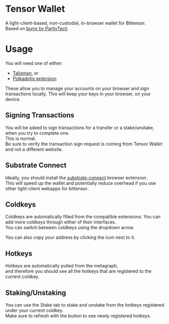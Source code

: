 # Tensor Wallet
A light-client-based, non-custodial, in-browser wallet for Bittensor.  
Based on [burnr by PartiyTech](https://github.com/paritytech/substrate-connect/blob/830994056ba905f8bc7096ead1821b88efad94f7/projects/burnr/)  

# Usage
You will need one of either:
- [Talisman](https://talisman.xyz/), or
- [Polkadotjs extension](https://polkadot.js.org/extension/)  

These allow you to manage your accounts on your browser and sign transactions locally.
This will keep your keys in your browser, on your device.     

## Signing Transactions
You will be asked to sign transactions for a transfer or a stake/unstake, when you try to complete one.  
This is normal.   
Be sure to verify the transaction sign request is coming from Tensor Wallet and not a different website.  

## Substrate Connect
Ideally, you should install the [substrate-connect](https://substrate.io/developers/substrate-connect/) browser extension.  
This will speed up the wallet and potentially reduce overhead if you use other light-client webapps for bittensor.  



<!-- ### Update Metadata
You must update your metadata with the Bittensor Nakamoto Mainnet metadata, when prompted.   
This ensures your browser extension (Talisman/polkadotjs) has the correct chain info.  -->

## Coldkeys
Coldkeys are automatically filled from the compatible extensions. You can add more coldkeys through either of their interfaces.  
You can switch between coldkeys using the dropdown arrow.  

You can also copy your address by clicking the icon next to it.  

## Hotkeys
Hotkeys are automatically pulled from the metagraph,  
and therefore you should see all the hotkeys that are registered to the current coldkey.

## Staking/Unstaking
You can use the Stake tab to stake and unstake from the hotkeys registered under your current coldkey.  
Make sure to refresh with the button to see newly registered hotkeys.  
